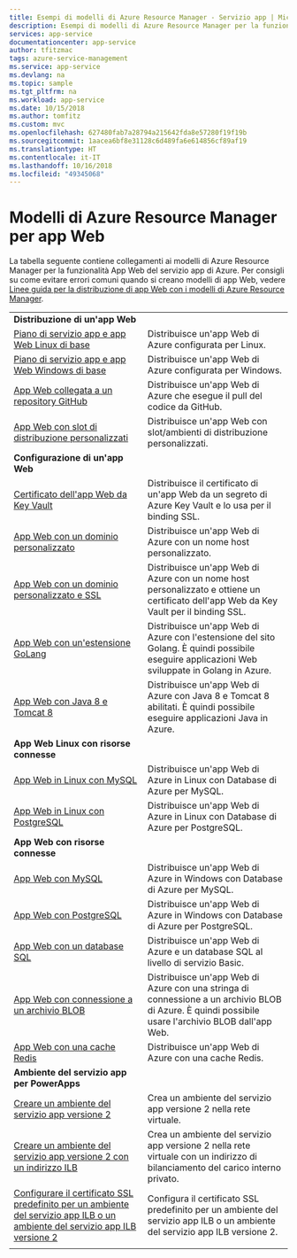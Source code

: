 ```yaml
---
title: Esempi di modelli di Azure Resource Manager - Servizio app | Microsoft Docs
description: Esempi di modelli di Azure Resource Manager per la funzionalità App Web del servizio app
services: app-service
documentationcenter: app-service
author: tfitzmac
tags: azure-service-management
ms.service: app-service
ms.devlang: na
ms.topic: sample
ms.tgt_pltfrm: na
ms.workload: app-service
ms.date: 10/15/2018
ms.author: tomfitz
ms.custom: mvc
ms.openlocfilehash: 627480fab7a28794a215642fda8e57280f19f19b
ms.sourcegitcommit: 1aacea6bf8e31128c6d489fa6e614856cf89af19
ms.translationtype: HT
ms.contentlocale: it-IT
ms.lasthandoff: 10/16/2018
ms.locfileid: "49345068"
---
```

# <a name="azure-resource-manager-templates-for-web-apps"></a>Modelli di Azure Resource Manager per app Web

La tabella seguente contiene collegamenti ai modelli di Azure Resource Manager per la funzionalità App Web del servizio app di Azure. Per consigli su come evitare errori comuni quando si creano modelli di app Web, vedere [Linee guida per la distribuzione di app Web con i modelli di Azure Resource Manager](web-sites-rm-template-guidance.md).

| | |
|-|-|
|**Distribuzione di un'app Web**||
| [Piano di servizio app e app Web Linux di base](https://github.com/Azure/azure-quickstart-templates/tree/master/101-webapp-basic-linux) | Distribuisce un'app Web di Azure configurata per Linux. |
| [Piano di servizio app e app Web Windows di base](https://github.com/Azure/azure-quickstart-templates/tree/master/101-webapp-basic-windows) | Distribuisce un'app Web di Azure configurata per Windows. |
| [App Web collegata a un repository GitHub](https://github.com/Azure/azure-quickstart-templates/tree/master/201-web-app-github-deploy)| Distribuisce un'app Web di Azure che esegue il pull del codice da GitHub. |
| [App Web con slot di distribuzione personalizzati](https://github.com/Azure/azure-quickstart-templates/tree/master/101-webapp-custom-deployment-slots)| Distribuisce un'app Web con slot/ambienti di distribuzione personalizzati. |
|**Configurazione di un'app Web**||
| [Certificato dell'app Web da Key Vault](https://github.com/Azure/azure-quickstart-templates/tree/master/201-web-app-certificate-from-key-vault)| Distribuisce il certificato di un'app Web da un segreto di Azure Key Vault e lo usa per il binding SSL. |
| [App Web con un dominio personalizzato](https://github.com/Azure/azure-quickstart-templates/tree/master/201-web-app-custom-domain)| Distribuisce un'app Web di Azure con un nome host personalizzato. |
| [App Web con un dominio personalizzato e SSL](https://github.com/Azure/azure-quickstart-templates/tree/master/201-web-app-custom-domain-and-ssl)| Distribuisce un'app Web di Azure con un nome host personalizzato e ottiene un certificato dell'app Web da Key Vault per il binding SSL. |
| [App Web con un'estensione GoLang](https://github.com/Azure/azure-quickstart-templates/tree/master/101-webapp-with-golang)| Distribuisce un'app Web di Azure con l'estensione del sito Golang. È quindi possibile eseguire applicazioni Web sviluppate in Golang in Azure. |
| [App Web con Java 8 e Tomcat 8](https://github.com/Azure/azure-quickstart-templates/tree/master/201-web-app-java-tomcat)| Distribuisce un'app Web di Azure con Java 8 e Tomcat 8 abilitati. È quindi possibile eseguire applicazioni Java in Azure. |
|**App Web Linux con risorse connesse**||
| [App Web in Linux con MySQL](https://github.com/Azure/azure-quickstart-templates/tree/master/101-webapp-linux-managed-mysql) | Distribuisce un'app Web di Azure in Linux con Database di Azure per MySQL. |
| [App Web in Linux con PostgreSQL](https://github.com/Azure/azure-quickstart-templates/tree/master/101-webapp-linux-managed-postgresql) | Distribuisce un'app Web di Azure in Linux con Database di Azure per PostgreSQL. |
|**App Web con risorse connesse**||
| [App Web con MySQL](https://github.com/Azure/azure-quickstart-templates/tree/master/101-webapp-managed-mysql)| Distribuisce un'app Web di Azure in Windows con Database di Azure per MySQL. |
| [App Web con PostgreSQL](https://github.com/Azure/azure-quickstart-templates/tree/master/101-webapp-managed-postgresql)| Distribuisce un'app Web di Azure in Windows con Database di Azure per PostgreSQL. |
| [App Web con un database SQL](https://github.com/Azure/azure-quickstart-templates/tree/master/201-web-app-sql-database)| Distribuisce un'app Web di Azure e un database SQL al livello di servizio Basic. |
| [App Web con connessione a un archivio BLOB](https://github.com/Azure/azure-quickstart-templates/tree/master/201-web-app-blob-connection)| Distribuisce un'app Web di Azure con una stringa di connessione a un archivio BLOB di Azure. È quindi possibile usare l'archivio BLOB dall'app Web. |
| [App Web con una cache Redis](https://github.com/Azure/azure-quickstart-templates/tree/master/201-web-app-with-redis-cache)| Distribuisce un'app Web di Azure con una cache Redis. |
|**Ambiente del servizio app per PowerApps**||
| [Creare un ambiente del servizio app versione 2](https://github.com/Azure/azure-quickstart-templates/tree/master/201-web-app-asev2-create) | Crea un ambiente del servizio app versione 2 nella rete virtuale. |
| [Creare un ambiente del servizio app versione 2 con un indirizzo ILB](https://github.com/Azure/azure-quickstart-templates/tree/master/201-web-app-asev2-ilb-create/) | Crea un ambiente del servizio app versione 2 nella rete virtuale con un indirizzo di bilanciamento del carico interno privato. |
| [Configurare il certificato SSL predefinito per un ambiente del servizio app ILB o un ambiente del servizio app ILB versione 2](https://github.com/Azure/azure-quickstart-templates/tree/master/201-web-app-ase-ilb-configure-default-ssl) | Configura il certificato SSL predefinito per un ambiente del servizio app ILB o un ambiente del servizio app ILB versione 2. |
| | |
